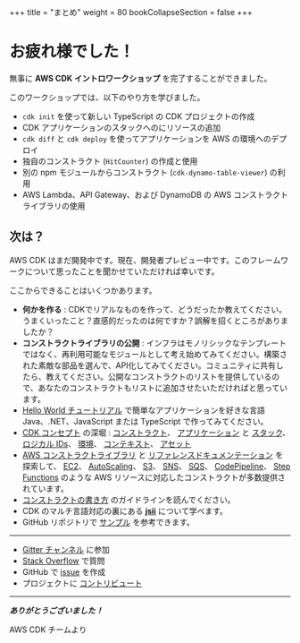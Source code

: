 +++
title = "まとめ"
weight = 80
bookCollapseSection = false
+++

# お疲れ様でした！

無事に __AWS CDK イントロワークショップ__ を完了することができました。

このワークショップでは、以下のやり方を学びました。

- `cdk init` を使って新しい TypeScript の CDK プロジェクトの作成
- CDK アプリケーションのスタックへのにリソースの追加
- `cdk diff` と `cdk deploy` を使ってアプリケーションを AWS の環境へのデプロイ
- 独自のコンストラクト (`HitCounter`) の作成と使用
- 別の npm モジュールからコンストラクト (`cdk-dynamo-table-viewer`) の利用
- AWS Lambda、API Gateway、および DynamoDB の AWS コンストラクトライブラリの使用
## 次は？

AWS CDK はまだ開発中です。現在、開発者プレビュー中です。このフレームワークについて思ったことを聞かせていただければ幸いです。

ここからできることはいくつかあります。

* __何かを作る__ : CDKでリアルなものを作って、どうだったか教えてください。うまくいったこと？直感的だったのは何ですか？誤解を招くところがありましたか？
* __コンストラクトライブラリの公開__ : インフラはモノリシックなテンプレートではなく、再利用可能なモジュールとして考え始めてみてください。構築された素敵な部品を選んで、API化してみてください。コミュニティに共有したら、教えてください。公開なコンストラクトのリストを提供しているので、あなたのコンストラクトもリストに追加させたいただければと思っています。
* [Hello World チュートリアル](https://docs.aws.amazon.com/CDK/latest/userguide/hello_world_tutorial.html) で簡単なアプリケーションを好きな言語 Java、.NET、JavaScript または TypeScript で作ってみてください。
* [CDK コンセプト](https://docs.aws.amazon.com/cdk/latest/guide/core_concepts.html) の深堀 :
  [コンストラクト](https://docs.aws.amazon.com/CDK/latest/userguide/constructs.html)、
  [アプリケーション](https://docs.aws.amazon.com/CDK/latest/userguide/apps.html) と [スタック](https://docs.aws.amazon.com/CDK/latest/userguide/stacks.html)、
  [ロジカル IDs](https://docs.aws.amazon.com/cdk/latest/guide/identifiers.html#identifiers_logical_ids)、
  [環境](https://docs.aws.amazon.com/cdk/latest/guide/environments.html)、
  [コンテキスト](https://docs.aws.amazon.com/cdk/latest/guide/context.html)、
  [アセット](https://docs.aws.amazon.com/CDK/latest/userguide/assets.html)
* [AWS コンストラクトライブラリ](https://docs.aws.amazon.com/cdk/latest/guide/constructs.html#constructs_lib) と
  [リファレンスドキュメンテーション](https://docs.aws.amazon.com/cdk/api/v2/docs/aws-construct-library.html) を探索して、
  [EC2](https://docs.aws.amazon.com/cdk/api/v2/docs/aws-cdk-lib.aws_ec2-readme.html)、
  [AutoScaling](https://docs.aws.amazon.com/cdk/api/v2/docs/aws-cdk-lib.aws_autoscaling-readme.html)、
  [S3](https://docs.aws.amazon.com/cdk/api/v2/docs/aws-cdk-lib.aws_s3-readme.html)、
  [SNS](https://docs.aws.amazon.com/cdk/api/v2/docs/aws-cdk-lib.aws_sns-readme.html)、
  [SQS](https://docs.aws.amazon.com/cdk/api/v2/docs/aws-cdk-lib.aws_sqs-readme.html)、
  [CodePipeline](https://docs.aws.amazon.com/cdk/api/v2/docs/aws-cdk-lib.aws_codepipeline-readme.html)、
  [Step Functions](https://docs.aws.amazon.com/cdk/api/v2/docs/aws-cdk-lib.aws_stepfunctions-readme.html)
  のような AWS リソースに対応したコンストラクトが多数提供されています。
* [コンストラクトの書き方](https://docs.aws.amazon.com/cdk/latest/guide/constructs.html#constructs_author) のガイドラインを読んでください。
* CDK のマルチ言語対応の裏にある [__jsii__](https://github.com/aws/jsii) について学べます。
* GitHub リポジトリで [サンプル](https://github.com/aws-samples/aws-cdk-examples) を参考できます。

-----

* [Gitter チャンネル](https://gitter.im/awslabs/aws-cdk) に参加
* [Stack Overflow](https://stackoverflow.com/questions/tagged/aws-cdk) で質問
* GitHub で [issue](https://github.com/aws/aws-cdk/issues/new) を作成
* プロジェクトに [コントリビュート](https://github.com/aws/aws-cdk/blob/v1-main/CONTRIBUTING.md)

-----

___ありがとうございました！___

AWS CDK チームより
